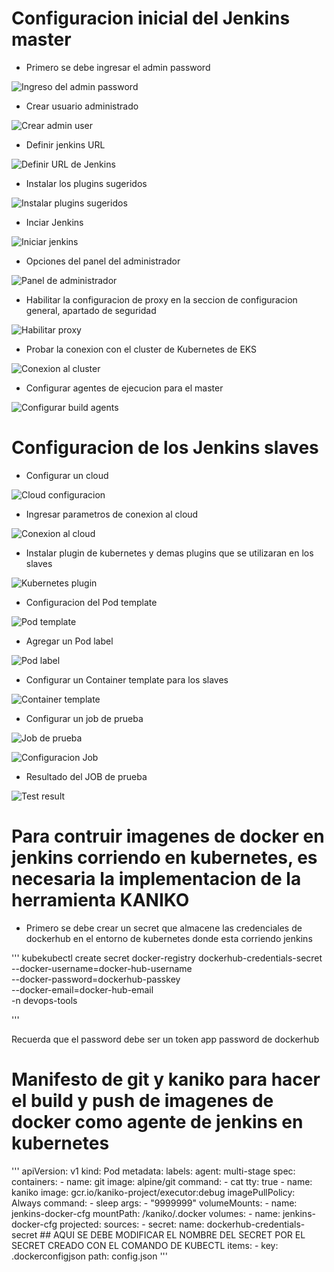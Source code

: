 #   Configuracion inicial del Jenkins master

-   Primero se debe ingresar el admin password

![Ingreso del admin password](/cicd/jenkins/jenkins-manual/ingresar-admin-password.png)

-   Crear usuario administrado

![Crear admin user](/cicd/jenkins/jenkins-manual/Crear-usuario-administrador.png)

-   Definir jenkins URL

![Definir URL de Jenkins](/cicd/jenkins/jenkins-manual/definir-jenkins-url.png)

-   Instalar los plugins sugeridos

![Instalar plugins sugeridos](/cicd/jenkins/jenkins-manual/Instalar-plugins-sugeridos.png)

-   Inciar Jenkins

![Iniciar jenkins](/cicd/jenkins/jenkins-manual/start-jenkins.png)

-   Opciones del panel del administrador    

![Panel de administrador](/cicd/jenkins/jenkins-manual/panel-administrador.png)

-   Habilitar la configuracion de proxy en la seccion de configuracion general, apartado de seguridad

![Habilitar proxy](/cicd/jenkins/jenkins-manual/activar-proxy.png)

-   Probar la conexion con el cluster de Kubernetes de EKS

![Conexion al cluster](/cicd/jenkins/jenkins-manual/setup-eks-cluster-test-connection.png)

-   Configurar agentes de ejecucion para el master

![Configurar build agents](/cicd/jenkins/jenkins-manual/master-config-deploy-agents.png)

#   Configuracion de los Jenkins slaves

-   Configurar un cloud

![Cloud configuracion](/cicd/jenkins/jenkins-manual/menu-clouds.png)

-   Ingresar parametros de conexion al cloud

![Conexion al cloud](/cicd/jenkins/jenkins-manual/name-cloud.png)

-   Instalar plugin de kubernetes y demas plugins que se utilizaran en los slaves

![Kubernetes plugin](/cicd/jenkins/jenkins-manual/instalar-plugins.png)

-   Configuracion del Pod template

![Pod template](/cicd/jenkins/jenkins-manual/pod-template-menu.png)

-   Agregar un Pod label

![Pod label](/cicd/jenkins/jenkins-manual/pod-label-configuration.png)

-   Configurar un Container template para los slaves

![Container template](/cicd/jenkins/jenkins-manual/container-template.png)

-   Configurar un job de prueba

![Job de prueba](/cicd/jenkins/jenkins-manual/test-config1.png)

![Configuracion Job](/cicd/jenkins/jenkins-manual/test-config2.png)

-   Resultado del JOB de prueba

![Test result](/cicd/jenkins/jenkins-manual/test-result.png)


#   Para contruir imagenes de docker en jenkins corriendo en kubernetes, es necesaria la implementacion de la herramienta KANIKO

-   Primero se debe crear un secret que almacene las credenciales de dockerhub en el entorno de kubernetes donde esta corriendo jenkins

'''
 kubekubectl create secret docker-registry dockerhub-credentials-secret \
  --docker-username=docker-hub-username \
  --docker-password=dockerhub-passkey \
  --docker-email=docker-hub-email \
  -n devops-tools

'''

Recuerda que el password debe ser un token app password de dockerhub

# Manifesto de git y kaniko para hacer el build y push de imagenes de docker como agente de jenkins en kubernetes

'''
apiVersion: v1
            kind: Pod
            metadata:
              labels:
                agent: multi-stage
            spec:
              containers:
                - name: git
                  image: alpine/git
                  command:
                    - cat
                  tty: true
                - name: kaniko
                  image: gcr.io/kaniko-project/executor:debug
                  imagePullPolicy: Always
                  command:
                    - sleep
                  args:
                    - "9999999"
                  volumeMounts:
                    - name: jenkins-docker-cfg
                      mountPath: /kaniko/.docker
              volumes:
                - name: jenkins-docker-cfg
                  projected:
                    sources:
                      - secret:
                          name: dockerhub-credentials-secret ## AQUI SE DEBE MODIFICAR EL NOMBRE DEL SECRET POR EL SECRET CREADO CON EL COMANDO DE KUBECTL
                          items:
                            - key: .dockerconfigjson
                              path: config.json
'''